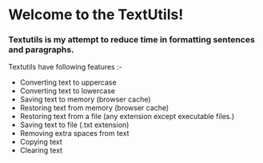 # Welcome to the TextUtils!
### Textutils is my attempt to reduce time in formatting sentences and paragraphs.
Textutils have following features :-
* Converting text to uppercase
* Converting text to lowercase
* Saving text to memory (browser cache)
* Restoring text from memory (browser cache)
* Restoring text from a file (any extension except executable files.)
* Saving text to file (.txt extension)
* Removing extra spaces from text
* Copying text
* Clearing text
